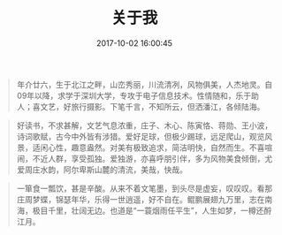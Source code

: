 ﻿---
title: 关于我
date: 2017-10-02 16:00:45
category: 华锦
tags: 华锦
---

<!--more-->
> 年介廿六，生于北江之畔，山峦秀丽，川流清冽，风物俱美，人杰地灵。自09年以降，求学于深圳大学，专攻于电子信息技术。性情随和，乐于助人；喜文艺，好旅行摄影。下笔千言，不知所云，但洒潘江，各倾陆海。

> 好读书，不求甚解，文艺气息浓重，庄子、木心、陈寅恪、蒋勋、王小波，诗词歌赋，古今中外皆有涉猎。爱好足球，但极少踢球，远足爬山，观览风景，适闲心性，趣意盎然。对美有极致追求，简洁明快，自然而生。不喜喧闹，不近人群，享受孤独。爱独游，亦喜呼朋引伴，多为风物美食倾倒，尤爱周庄水韵，阿尔卑斯山麓的清流，美哉，快哉。

> 一箪食一瓢饮，甚是辛酸。从来不着文笔墨，到头尽是虚妄，叹叹叹。看那庄周梦蝶，锦瑟年华，乐得一世逍遥，好不自在。鲲鹏展翅九万里，志在南海，极目千里，壮阔无边。也道是“一蓑烟雨任平生”，人生如梦，一樽还酹江月。
